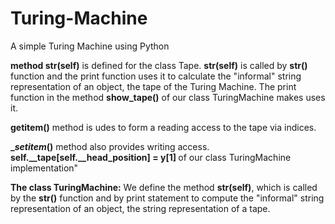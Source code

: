 Turing-Machine
==============

A simple Turing Machine using Python

<b>method __str__(self)</b> is defined for the class Tape. 
<b>__str__(self)</b> is called by <b>str()</b> function and the print function uses it to calculate the "informal" string representation of an object, the tape of the Turing Machine. 
The print function in the method <b>show_tape()</b> of our class TuringMachine makes uses it. 

<b>__getitem__()</b> method is udes to form a reading access to the tape via indices. 

<b>__setitem_()</b>  method also provides writing access.
<b>self.__tape[self.__head_position] = y[1] </b> of our class TuringMachine implementation" 

<b>The class TuringMachine:</b> We define the method <b>__str__(self)</b>, which is called by the <b>str()</b> function and by print statement to compute the "informal" string representation of an object, the string representation of a tape.

